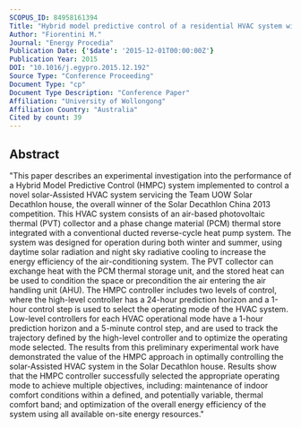 ```yaml
---
SCOPUS_ID: 84958161394
Title: "Hybrid model predictive control of a residential HVAC system with PVT energy generation and PCM thermal storage"
Author: "Fiorentini M."
Journal: "Energy Procedia"
Publication Date: {'$date': '2015-12-01T00:00:00Z'}
Publication Year: 2015
DOI: "10.1016/j.egypro.2015.12.192"
Source Type: "Conference Proceeding"
Document Type: "cp"
Document Type Description: "Conference Paper"
Affiliation: "University of Wollongong"
Affiliation Country: "Australia"
Cited by count: 39
---
```


## Abstract
"This paper describes an experimental investigation into the performance of a Hybrid Model Predictive Control (HMPC) system implemented to control a novel solar-Assisted HVAC system servicing the Team UOW Solar Decathlon house, the overall winner of the Solar Decathlon China 2013 competition. This HVAC system consists of an air-based photovoltaic thermal (PVT) collector and a phase change material (PCM) thermal store integrated with a conventional ducted reverse-cycle heat pump system. The system was designed for operation during both winter and summer, using daytime solar radiation and night sky radiative cooling to increase the energy efficiency of the air-conditioning system. The PVT collector can exchange heat with the PCM thermal storage unit, and the stored heat can be used to condition the space or precondition the air entering the air handling unit (AHU). The HMPC controller includes two levels of control, where the high-level controller has a 24-hour prediction horizon and a 1-hour control step is used to select the operating mode of the HVAC system. Low-level controllers for each HVAC operational mode have a 1-hour prediction horizon and a 5-minute control step, and are used to track the trajectory defined by the high-level controller and to optimize the operating mode selected. The results from this preliminary experimental work have demonstrated the value of the HMPC approach in optimally controlling the solar-Assisted HVAC system in the Solar Decathlon house. Results show that the HMPC controller successfully selected the appropriate operating mode to achieve multiple objectives, including: maintenance of indoor comfort conditions within a defined, and potentially variable, thermal comfort band; and optimization of the overall energy efficiency of the system using all available on-site energy resources."
